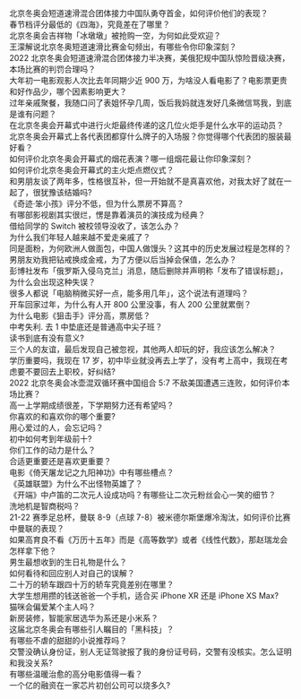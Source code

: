 北京冬奥会短道速滑混合团体接力中国队勇夺首金，如何评价他们的表现？  
春节档评分最低的《四海》，究竟差在了哪里？  
北京冬奥会吉祥物「冰墩墩」被抢购一空，为何如此受欢迎？  
王濛解说北京冬奥短道速滑比赛金句频出，有哪些令你印象深刻？  
2022 北京冬奥会短道速滑混合团体接力半决赛，美俄犯规中国队惊险晋级决赛，本场比赛的判罚合理吗？  
大年初一电影观影人次比去年同期少近 900 万，为啥没人看电影了？电影票更贵和好作品少，哪个因素影响更大？  
过年亲戚聚餐，我随口问了表姐怀孕几周，饭后我妈就连发好几条微信骂我，到底是谁有问题？  
在北京冬奥会开幕式中进行火炬最终传递的这几位火炬手是什么水平的运动员？  
北京冬奥会开幕式上各代表团都穿什么牌子的入场服？你觉得哪个代表团的服装最好看？  
如何评价北京冬奥会开幕式的烟花表演？哪一组烟花最让你印象深刻？  
如何评价北京冬奥会开幕式的主火炬点燃仪式？  
和男朋友谈了两年多，性格很互补，但一开始就不是真喜欢他，对我太好了就在一起了，很犹豫该结婚吗?  
《奇迹·笨小孩》评分不低，但为什么票房不算高？  
有哪部影视剧其实很烂，愣是靠着演员的演技成为经典？  
借给同学的 Switch 被校领导没收了，该怎么办？  
为什么我们年轻人越来越不爱走亲戚了？  
同是面粉，为何欧洲人做面包，中国人做馒头？这其中的历史发展过程是怎样的？  
男朋友劝我把钻戒换成金戒，为了方便以后当掉会保值，怎么办？  
彭博社发布「俄罗斯入侵乌克兰」消息，随后删除并声明称「发布了错误标题」，为什么会出现这种失误？  
很多人都说「电脑稍微买好一点，能多用几年」，这个说法有道理吗？  
开车回家过年，为什么有人开 800 公里没事，有人 200 公里就累倒？  
为什么电影《狙击手》评分高，票房低？  
中考失利. 去 1 中垫底还是普通高中尖子班？  
读书到底有没有意义?  
三个人的友谊，最后发现自己被忽视，其他两人却玩的好，我应该怎么解决？  
学历重要吗，我现在 17 岁，初中毕业就没再去上学了，没有考上高中，我现在考虑要不要回去上职校，好纠结?  
2022 北京冬奥会冰壶混双循环赛中国组合 5:7 不敌美国遭遇三连败，如何评价本场比赛？  
高一上学期成绩很差，下学期努力还有希望吗？  
你喜欢的和喜欢你的哪个重要?  
用心爱过的人，会忘记吗？  
初中如何考到年级前十?  
你们工作的动力是什么？  
合适更重要还是喜欢更重要？  
电影《倚天屠龙记之九阳神功》中有哪些槽点？  
《英雄联盟》为什么不出怪物英雄了？  
《开端》中卢笛的二次元人设成功吗？有哪些让二次元粉丝会心一笑的细节？  
洗地机是智商税吗？  
21-22 赛季足总杯，曼联 8-9（点球 7-8）被米德尔斯堡爆冷淘汰，如何评价比赛中曼联的表现？  
如果高育良不看《万历十五年》而是《高等数学》或者《线性代数》，那赵瑞龙会怎样拿下他？  
男生最想收到的生日礼物是什么？  
如何看待和回应别人对自己的误解？  
二十万的轿车跟四十万的轿车究竟差别在哪里？  
大学生想用攒的钱送爸爸一个手机，适合买 iPhone XR 还是 iPhone XS Max?  
猫咪会偏爱某个主人吗？  
新房装修，智能家居选华为系还是小米系？  
这届北京冬奥会有哪些引人瞩目的「黑科技」？  
有哪些不虐的甜甜的小说推荐吗？  
交警没确认身份证，别人无证驾驶报了我的身份证号码，交警有没核实。怎么证明和我没关系?  
有哪些温暖治愈的高分电影值得一看？  
一个亿的融资在一家芯片初创公司可以烧多久?  
